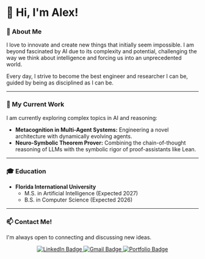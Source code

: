 # 👋 Hi, I'm Alex!

### 🧠 About Me
I love to innovate and create new things that initially seem impossible. I am beyond fascinated by AI due to its complexity and potential, challenging the way we think about intelligence and forcing us into an unprecedented world. 

Every day, I strive to become the best engineer and researcher I can be, guided by being as disciplined as I can be.

---

### 🚀 My Current Work
I am currently exploring complex topics in AI and reasoning:

* **Metacognition in Multi-Agent Systems:** Engineering a novel architecture with dynamically evolving agents.
* **Neuro-Symbolic Theorem Prover:** Combining the chain-of-thought reasoning of LLMs with the symbolic rigor of proof-assistants like Lean.

---

### 🎓 Education
* **Florida International University**
    * M.S. in Artificial Intelligence (Expected 2027)
    * B.S. in Computer Science (Expected 2026)

---

### 📫 Contact Me!
I'm always open to connecting and discussing new ideas.

<p align="center">
  <a href="https://www.linkedin.com/in/alex-e-sanchez">
    <img src="https://img.shields.io/badge/LinkedIn-0077B5?style=for-the-badge&logo=linkedin&logoColor=white" alt="LinkedIn Badge"/>
  </a>
  <a href="mailto:[YOUR_EMAIL@gmail.com]">
    <img src="https://img.shields.io/badge/Gmail-D14836?style=for-the-badge&logo=gmail&logoColor=white" alt="Gmail Badge"/>
  </a>
  <a href="[YOUR_PORTFOLIO_WEBSITE_LINK]">
    <img src="https://img.shields.io/badge/Portfolio-333333?style=for-the-badge&logo=react&logoColor=white" alt="Portfolio Badge"/>
  </a>
</p>
